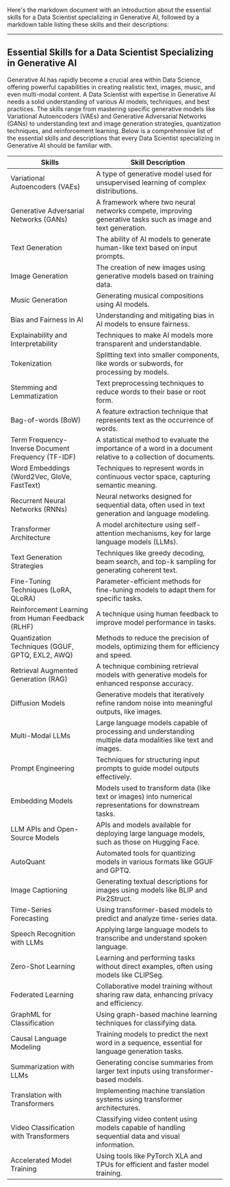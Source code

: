 Here's the markdown document with an introduction about the essential skills for a Data Scientist specializing in Generative AI, followed by a markdown table listing these skills and their descriptions:

---

## Essential Skills for a Data Scientist Specializing in Generative AI

Generative AI has rapidly become a crucial area within Data Science, offering powerful capabilities in creating realistic text, images, music, and even multi-modal content. A Data Scientist with expertise in Generative AI needs a solid understanding of various AI models, techniques, and best practices. The skills range from mastering specific generative models like Variational Autoencoders (VAEs) and Generative Adversarial Networks (GANs) to understanding text and image generation strategies, quantization techniques, and reinforcement learning. Below is a comprehensive list of the essential skills and descriptions that every Data Scientist specializing in Generative AI should be familiar with.

| Skills                                   | Skill Description                                                                                     |
|-----------------------------------------|-----------------------------------------------------------------------------------------------------|
| Variational Autoencoders (VAEs)         | A type of generative model used for unsupervised learning of complex distributions.                  |
| Generative Adversarial Networks (GANs)  | A framework where two neural networks compete, improving generative tasks such as image and text generation. |
| Text Generation                         | The ability of AI models to generate human-like text based on input prompts.                         |
| Image Generation                        | The creation of new images using generative models based on training data.                           |
| Music Generation                        | Generating musical compositions using AI models.                                                     |
| Bias and Fairness in AI                 | Understanding and mitigating bias in AI models to ensure fairness.                                   |
| Explainability and Interpretability     | Techniques to make AI models more transparent and understandable.                                    |
| Tokenization                            | Splitting text into smaller components, like words or subwords, for processing by models.           |
| Stemming and Lemmatization              | Text preprocessing techniques to reduce words to their base or root form.                            |
| Bag-of-words (BoW)                      | A feature extraction technique that represents text as the occurrence of words.                      |
| Term Frequency-Inverse Document Frequency (TF-IDF) | A statistical method to evaluate the importance of a word in a document relative to a collection of documents. |
| Word Embeddings (Word2Vec, GloVe, FastText) | Techniques to represent words in continuous vector space, capturing semantic meaning.                   |
| Recurrent Neural Networks (RNNs)        | Neural networks designed for sequential data, often used in text generation and language modeling.   |
| Transformer Architecture                | A model architecture using self-attention mechanisms, key for large language models (LLMs).         |
| Text Generation Strategies              | Techniques like greedy decoding, beam search, and top-k sampling for generating coherent text.       |
| Fine-Tuning Techniques (LoRA, QLoRA)    | Parameter-efficient methods for fine-tuning models to adapt them for specific tasks.                 |
| Reinforcement Learning from Human Feedback (RLHF) | A technique using human feedback to improve model performance in tasks.                               |
| Quantization Techniques (GGUF, GPTQ, EXL2, AWQ) | Methods to reduce the precision of models, optimizing them for efficiency and speed.                  |
| Retrieval Augmented Generation (RAG)    | A technique combining retrieval models with generative models for enhanced response accuracy.        |
| Diffusion Models                        | Generative models that iteratively refine random noise into meaningful outputs, like images.        |
| Multi-Modal LLMs                        | Large language models capable of processing and understanding multiple data modalities like text and images. |
| Prompt Engineering                      | Techniques for structuring input prompts to guide model outputs effectively.                         |
| Embedding Models                        | Models used to transform data (like text or images) into numerical representations for downstream tasks. |
| LLM APIs and Open-Source Models         | APIs and models available for deploying large language models, such as those on Hugging Face.       |
| AutoQuant                               | Automated tools for quantizing models in various formats like GGUF and GPTQ.                         |
| Image Captioning                        | Generating textual descriptions for images using models like BLIP and Pix2Struct.                   |
| Time-Series Forecasting                 | Using transformer-based models to predict and analyze time-series data.                              |
| Speech Recognition with LLMs            | Applying large language models to transcribe and understand spoken language.                         |
| Zero-Shot Learning                      | Learning and performing tasks without direct examples, often using models like CLIPSeg.             |
| Federated Learning                      | Collaborative model training without sharing raw data, enhancing privacy and efficiency.             |
| GraphML for Classification              | Using graph-based machine learning techniques for classifying data.                                  |
| Causal Language Modeling                | Training models to predict the next word in a sequence, essential for language generation tasks.     |
| Summarization with LLMs                 | Generating concise summaries from larger text inputs using transformer-based models.                 |
| Translation with Transformers           | Implementing machine translation systems using transformer architectures.                            |
| Video Classification with Transformers  | Classifying video content using models capable of handling sequential data and visual information.   |
| Accelerated Model Training              | Using tools like PyTorch XLA and TPUs for efficient and faster model training.                       |

